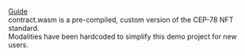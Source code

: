 [Guide](https://github.com/jonas089/sandbox-v2/blob/master/README.md) \
contract.wasm is a pre-compiled, custom version of the CEP-78 NFT standard. \
Modalities have been hardcoded to simplify this demo project for new users.
